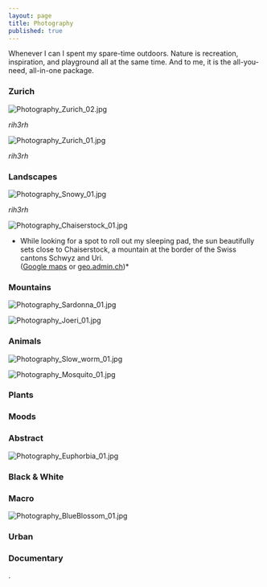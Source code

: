 ```yaml
---
layout: page
title: Photography
published: true
---
```


Whenever I can I spent my spare-time outdoors. Nature is recreation, inspiration, and playground all at the same time. And to me, it is the all-you-need, all-in-one package.


### Zurich
![Photography_Zurich_02.jpg]({{site.baseurl}}/img/Photography_Zurich_02.jpg)
<!---{:.image-caption}-->
*rih3rh*

![Photography_Zurich_01.jpg]({{site.baseurl}}/img/Photography_Zurich_01.jpg)
<!---{:.image-caption}-->
*rih3rh*

### Landscapes
![Photography_Snowy_01.jpg]({{site.baseurl}}/img/Photography_Snowy_01.jpg)
<!---{:.image-caption}-->
*rih3rh*

![Photography_Chaiserstock_01.jpg]({{site.baseurl}}/img/Photography_Chaiserstock_01.jpg)
<!---{:.image-caption}-->
* While looking for a spot to roll out my sleeping pad, the sun beautifully sets close to Chaiserstock, a mountain at the border of the Swiss cantons Schwyz and Uri.  
([Google maps](https://www.google.de/maps/place/Chaiserstock/@46.9283654,8.7198237,3181m/data=!3m2!1e3!4b1!4m5!3m4!1s0x4785465b7017563f:0x7ebcbd1e8cd02f7c!8m2!3d46.9283663!4d8.7285785) or [geo.admin.ch](https://map.geo.admin.ch/?lang=de&topic=ech&bgLayer=ch.swisstopo.pixelkarte-farbe&layers=ch.swisstopo.zeitreihen,ch.bfs.gebaeude_wohnungs_register,ch.bav.haltestellen-oev,ch.swisstopo.swisstlm3d-wanderwege&layers_visibility=false,false,false,false&layers_timestamp=18641231,,,&E=2697735.56&N=1198374.07&zoom=7.83192809488736))*

### Mountains
![Photography_Sardonna_01.jpg]({{site.baseurl}}/img/Photography_Sardonna_01.jpg)  

![Photography_Joeri_01.jpg]({{site.baseurl}}/img/Photography_Joeri_01.jpg)  

### Animals  
![Photography_Slow_worm_01.jpg]({{site.baseurl}}/img/Photography_Slow_worm_01.jpg)   

![Photography_Mosquito_01.jpg]({{site.baseurl}}/img/Photography_Mosquito_01.jpg) 

### Plants


### Moods



### Abstract
![Photography_Euphorbia_01.jpg]({{site.baseurl}}/img/Photography_Euphorbia_01.jpg)  

 

### Black & White



### Macro
![Photography_BlueBlossom_01.jpg]({{site.baseurl}}/img/Photography_BlueBlossom_01.jpg) 


### Urban



### Documentary





.
